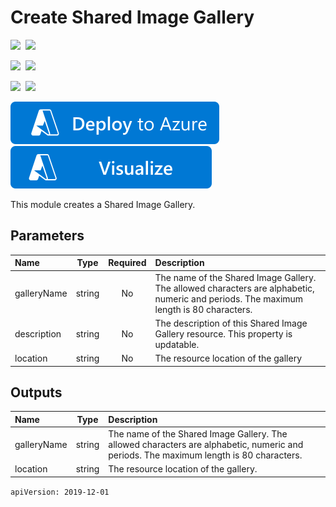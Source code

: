 # Create Shared Image Gallery

<IMG SRC="https://azurequickstartsservice.blob.core.windows.net/badges/modules/Microsoft.Compute/galleries/create/1.0/PublicLastTestDate.svg" />&nbsp;
<IMG SRC="https://azurequickstartsservice.blob.core.windows.net/badges/modules/Microsoft.Compute/galleries/create/1.0/PublicDeployment.svg" />&nbsp;

<IMG SRC="https://azurequickstartsservice.blob.core.windows.net/badges/modules/Microsoft.Compute/galleries/create/1.0/FairfaxLastTestDate.svg" />&nbsp;
<IMG SRC="https://azurequickstartsservice.blob.core.windows.net/badges/modules/Microsoft.Compute/galleries/create/1.0/FairfaxDeployment.svg" />&nbsp;

<IMG SRC="https://azurequickstartsservice.blob.core.windows.net/badges/modules/Microsoft.Compute/galleries/create/1.0/BestPracticeResult.svg" />&nbsp;
<IMG SRC="https://azurequickstartsservice.blob.core.windows.net/badges/modules/Microsoft.Compute/galleries/create/1.0/CredScanResult.svg" />&nbsp;

<a href="https://portal.azure.com/#create/Microsoft.Template/uri/https%3A%2F%2Fraw.githubusercontent.com%2FAzure%2Fazure-quickstart-templates%2Fmaster%2Fmodules/Microsoft.Compute/galleries/create/1.0%2Fazuredeploy.json" target="_blank"><img src="https://raw.githubusercontent.com/Azure/azure-quickstart-templates/master/1-CONTRIBUTION-GUIDE/images/deploytoazure.svg"/>
</a>
<a href="http://armviz.io/#/?load=https%3A%2F%2Fraw.githubusercontent.com%2FAzure%2Fazure-quickstart-templates%2Fmaster%2Fmodules/Microsoft.Compute/galleries/create/1.0%2Fazuredeploy.json" target="_blank">
<img src="https://raw.githubusercontent.com/Azure/azure-quickstart-templates/master/1-CONTRIBUTION-GUIDE/images/visualizebutton.svg"/>
</a>

This module creates a Shared Image Gallery.

## Parameters

| Name | Type | Required | Description |
| :------------- | :----------: | :----------: | :------------- |
| galleryName | string | No | The name of the Shared Image Gallery. The allowed characters are alphabetic, numeric and periods. The maximum length is 80 characters. |
| description | string | No | The description of this Shared Image Gallery resource. This property is updatable. |
| location | string | No | The resource location of the gallery |

## Outputs

| Name | Type | Description |
| :------------- | :----------: | :------------- |
| galleryName | string | The name of the Shared Image Gallery. The allowed characters are alphabetic, numeric and periods. The maximum length is 80 characters. |
| location | string | The resource location of the gallery. |

```apiVersion: 2019-12-01```
